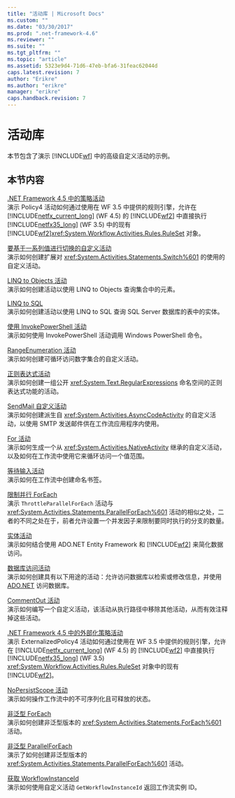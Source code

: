 ```yaml
---
title: "活动库 | Microsoft Docs"
ms.custom: ""
ms.date: "03/30/2017"
ms.prod: ".net-framework-4.6"
ms.reviewer: ""
ms.suite: ""
ms.tgt_pltfrm: ""
ms.topic: "article"
ms.assetid: 5323e9d4-71d6-47eb-bfa6-31feac62044d
caps.latest.revision: 7
author: "Erikre"
ms.author: "erikre"
manager: "erikre"
caps.handback.revision: 7
---
```

# 活动库
本节包含了演示 [!INCLUDE[wf](../../../../includes/wf-md.md)] 中的高级自定义活动的示例。  
  
## 本节内容  
 [.NET Framework 4.5 中的策略活动](../../../../docs/framework/windows-workflow-foundation/samples/policy-activity-in-net-framework-4-5.md)  
 演示 Policy4 活动如何通过使用在 WF 3.5 中提供的规则引擎，允许在 [!INCLUDE[netfx_current_long](../../../../includes/netfx-current-long-md.md)] \(WF 4.5\) 的 [!INCLUDE[wf2](../../../../includes/wf2-md.md)] 中直接执行 [!INCLUDE[netfx35_long](../../../../includes/netfx35-long-md.md)] \(WF 3.5\) 中的现有 [!INCLUDE[wf2](../../../../includes/wf2-md.md)]<xref:System.Workflow.Activities.Rules.RuleSet> 对象。  
  
 [要基于一系列值进行切换的自定义活动](../../../../docs/framework/windows-workflow-foundation/samples/custom-activity-to-switch-on-a-range-of-values.md)  
 演示如何创建扩展对 <xref:System.Activities.Statements.Switch%601> 的使用的自定义活动。  
  
 [LINQ to Objects 活动](../../../../docs/framework/windows-workflow-foundation/samples/linq-to-objects-activity.md)  
 演示如何创建活动以使用 LINQ to Objects 查询集合中的元素。  
  
 [LINQ to SQL](../../../../docs/framework/windows-workflow-foundation/samples/linq-to-sql-sample.md)  
 演示如何创建活动以使用 LINQ to SQL 查询 SQL Server 数据库的表中的实体。  
  
 [使用 InvokePowerShell 活动](../../../../docs/framework/windows-workflow-foundation/samples/using-the-invokepowershell-activity.md)  
 演示如何使用 InvokePowerShell 活动调用 Windows PowerShell 命令。  
  
 [RangeEnumeration 活动](../../../../docs/framework/windows-workflow-foundation/samples/rangeenumeration-activity.md)  
 演示如何创建可循环访问数字集合的自定义活动。  
  
 [正则表达式活动](../../../../docs/framework/windows-workflow-foundation/samples/regular-expression-activities.md)  
 演示如何创建一组公开 <xref:System.Text.RegularExpressions> 命名空间的正则表达式功能的活动。  
  
 [SendMail 自定义活动](../../../../docs/framework/windows-workflow-foundation/samples/sendmail-custom-activity.md)  
 演示如何创建派生自 <xref:System.Activities.AsyncCodeActivity> 的自定义活动，以使用 SMTP 发送邮件供在工作流应用程序内使用。  
  
 [For 活动](../../../../docs/framework/windows-workflow-foundation/samples/for-activity.md)  
 演示如何生成一个从 <xref:System.Activities.NativeActivity> 继承的自定义活动，以及如何在工作流中使用它来循环访问一个值范围。  
  
 [等待输入活动](../../../../docs/framework/windows-workflow-foundation/samples/wait-for-input-activity.md)  
 演示如何在工作流中创建命名书签。  
  
 [限制并行 ForEach](../../../../docs/framework/windows-workflow-foundation/samples/throttled-parallel-foreach.md)  
 演示 `ThrottleParallelForEach` 活动与 <xref:System.Activities.Statements.ParallelForEach%601> 活动的相似之处，二者的不同之处在于，前者允许设置一个并发因子来限制要同时执行的分支的数量。  
  
 [实体活动](../../../../docs/framework/windows-workflow-foundation/samples/entity-activities.md)  
 演示如何结合使用 ADO.NET Entity Framework 和 [!INCLUDE[wf2](../../../../includes/wf2-md.md)] 来简化数据访问。  
  
 [数据库访问活动](../../../../docs/framework/windows-workflow-foundation/samples/database-access-activities.md)  
 演示如何创建具有以下用途的活动：允许访问数据库以检索或修改信息，并使用 [ADO.NET](http://go.microsoft.com/fwlink/?LinkId=166081) 访问数据库。  
  
 [CommentOut 活动](../../../../docs/framework/windows-workflow-foundation/samples/commentout-activity.md)  
 演示如何编写一个自定义活动，该活动从执行路径中移除其他活动，从而有效注释掉这些活动。  
  
 [.NET Framework 4.5 中的外部化策略活动](../../../../docs/framework/windows-workflow-foundation/samples/externalized-policy-activity-in-net-framework-4-5.md)  
 演示 ExternalizedPolicy4 活动如何通过使用在 WF 3.5 中提供的规则引擎，允许在 [!INCLUDE[netfx_current_long](../../../../includes/netfx-current-long-md.md)] \(WF 4.5\) 的 [!INCLUDE[wf2](../../../../includes/wf2-md.md)] 中直接执行 [!INCLUDE[netfx35_long](../../../../includes/netfx35-long-md.md)] \(WF 3.5\) <xref:System.Workflow.Activities.Rules.RuleSet> 对象中的现有 [!INCLUDE[wf2](../../../../includes/wf2-md.md)]。  
  
 [NoPersistScope 活动](../../../../docs/framework/windows-workflow-foundation/samples/nopersistscope-activity.md)  
 演示如何操作工作流中的不可序列化且可释放的状态。  
  
 [非泛型 ForEach](../../../../docs/framework/windows-workflow-foundation/samples/non-generic-foreach.md)  
 演示如何创建非泛型版本的 <xref:System.Activities.Statements.ForEach%601> 活动。  
  
 [非泛型 ParallelForEach](../../../../docs/framework/windows-workflow-foundation/samples/non-generic-parallelforeach.md)  
 演示了如何创建非泛型版本的 <xref:System.Activities.Statements.ParallelForEach%601> 活动。  
  
 [获取 WorkflowInstanceId](../../../../docs/framework/windows-workflow-foundation/samples/get-workflowinstanceid.md)  
 演示如何使用自定义活动 `GetWorkflowInstanceId` 返回工作流实例 ID。